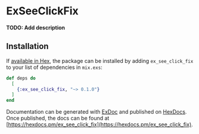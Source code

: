 # ExSeeClickFix

**TODO: Add description**

## Installation

If [available in Hex](https://hex.pm/docs/publish), the package can be installed
by adding `ex_see_click_fix` to your list of dependencies in `mix.exs`:

```elixir
def deps do
  [
    {:ex_see_click_fix, "~> 0.1.0"}
  ]
end
```

Documentation can be generated with [ExDoc](https://github.com/elixir-lang/ex_doc)
and published on [HexDocs](https://hexdocs.pm). Once published, the docs can
be found at [https://hexdocs.pm/ex_see_click_fix](https://hexdocs.pm/ex_see_click_fix).

